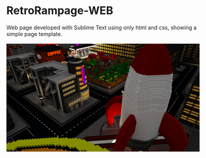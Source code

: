 # RetroRampage-WEB
Web page developed with Sublime Text using only html and css, showing a simple page template.<br><br>
<img src="https://github.com/Leonardo-Machado-G/RetroRampage-WEB/blob/master/docs/img/Escenario_3.png" alt="image"/>
